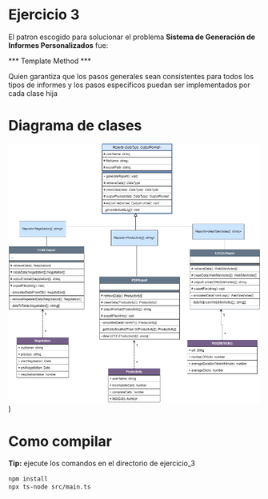 # Ejercicio 3

El patron escogido para solucionar el problema **Sistema de Generación de Informes Personalizados** fue:

*** Template Method ***

Quien garantiza que los pasos generales sean consistentes para todos los tipos de informes y los pasos especificos puedan ser implementados por cada clase hija

# Diagrama de clases

![Image Alt text](./assets/diagrama.png "Diagrama de clase, ejercicio 3"))     

# Como compilar

**Tip:** ejecute los comandos en el directorio de ejercicio_3

```shell
npm install
npx ts-node src/main.ts
```

